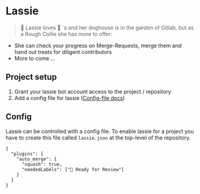 # Lassie

> :dog: Lassie loves :hotdog: `s and her doghouse is in the garden of Gitlab,
 but as a Rough Collie she has more to offer:

- She can check your progress on Merge-Requests, merge them and hand out treats for diligent contributors
- More to come ...

## Project setup

1. Grant your lassie bot account access to the project / repository
1. Add a config file for lassie ([Config-file docs](#config))

## Config

Lassie can be controlled with a config file. To enable lassie for a project you have to create this file called `lassie.json` at the top-level of the repository.

```json5
{
  "plugins": {
    "auto_merge": {
      "squash": true,
      "neededLabels": ["👀 Ready for Review"]
    }
  }
}
```